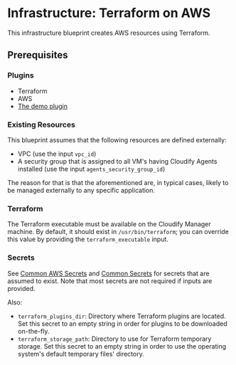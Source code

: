 # Infrastructure: Terraform on AWS

This infrastructure blueprint creates AWS resources using Terraform.

## Prerequisites

### Plugins

* Terraform
* AWS
* [The demo plugin](../../../plugins/demo)

### Existing Resources

This blueprint assumes that the following resources are defined externally:

* VPC (use the input `vpc_id`)
* A security group that is assigned to all VM's having Cloudify Agents installed (use the input `agents_security_group_id`)

The reason for that is that the aforementioned are, in typical cases, likely to be managed
externally to any specific application.

### Terraform

The Terraform executable must be available on the Cloudify Manager machine. By default, it should exist in
`/usr/bin/terraform`; you can override this value by providing the `terraform_executable` input.

### Secrets

See [Common AWS Secrets](../README.md#common-aws-secrets) and [Common Secrets](../README.md#common-secrets) for secrets
that are assumed to exist. Note that most secrets are not required if inputs are provided.

Also:

* `terraform_plugins_dir`: Directory where Terraform plugins are located. Set this secret to an empty string in order
for plugins to be downloaded on-the-fly.
* `terraform_storage_path`: Directory to use for Terraform temporary storage. Set this secret to an empty string in order
to use the operating system's default temporary files' directory.
 